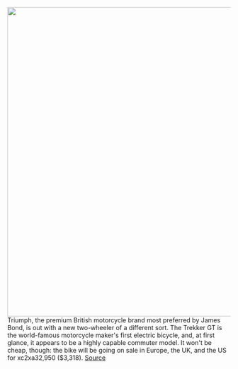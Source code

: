 <img src='https://cdn.vox-cdn.com/thumbor/rHwxvAh3sHhyvHXDOn3_iHDogYY=/0x0:1920x1080/1200x800/filters:focal(807x387:1113x693)/cdn.vox-cdn.com/uploads/chorus_image/image/66941222/1920x1080_005_gallery.0.jpg' width='700px' /><br/>
Triumph, the premium British motorcycle brand most preferred by James Bond, is out with a new two-wheeler of a different sort. The Trekker GT is the world-famous motorcycle maker's first electric bicycle, and, at first glance, it appears to be a highly capable commuter model. It won't be cheap, though: the bike will be going on sale in Europe, the UK, and the US for xc2xa32,950 ($3,318).
<a href='https://www.theverge.com/2020/6/16/21292853/triumph-motorcycle-ebike-trekker-gt-specs-price'> Source <a/>